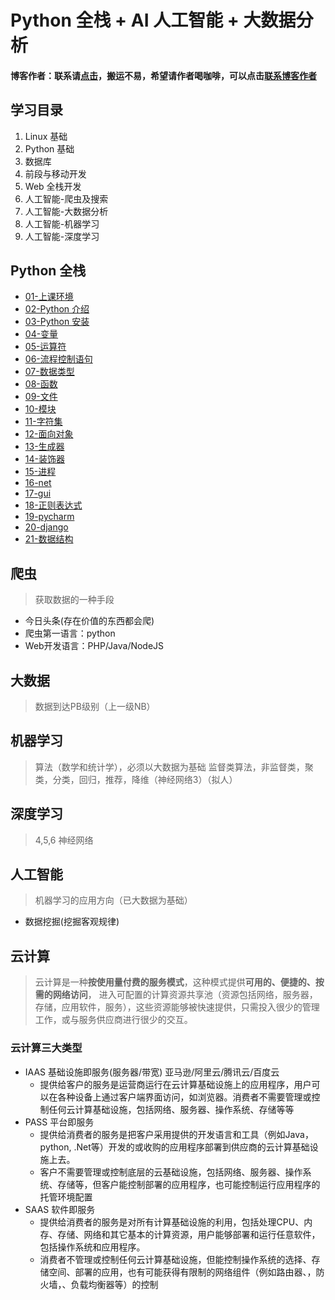 # Python 全栈 + AI 人工智能 + 大数据分析

#### 博客作者：联系请[点击](https://k8sadmin.info/lian-xi-zuo-zhe)，搬运不易，希望请作者喝咖啡，可以点击[联系博客作者](https://k8sadmin.info/lian-xi-zuo-zhe)

## 学习目录

1. Linux 基础
2. Python 基础
3. 数据库
4. 前段与移动开发
5. Web 全栈开发
6. 人工智能-爬虫及搜索
7. 人工智能-大数据分析
8. 人工智能-机器学习
9. 人工智能-深度学习

## Python 全栈

* [01-上课环境](01_study_env.md)
* [02-Python 介绍](02_introduction_python.md)
* [03-Python 安装](03_setup_python.md)
* [04-变量](04_variables.md)
* [05-运算符](05_operator.md)
* [06-流程控制语句](06_flow_control_statement.md)
* [07-数据类型](07_datatype.md)
* [08-函数](08_function.md)
* [09-文件](09_file/)
* [10-模块](https://github.com/hezhiqiang-book/PythonTutorials/tree/b50e7e0c9dc8fb4ea2264f85fcb278eda9b5404f/10_modules/README.md)
* [11-字符集](11_charset.md)
* [12-面向对象](12_oop.md)
* [13-生成器](13_generator.md)
* [14-装饰器](14_decorator.md)
* [15-进程](https://github.com/hezhiqiang-book/PythonTutorials/tree/b50e7e0c9dc8fb4ea2264f85fcb278eda9b5404f/15_process/README.md)
* [16-net](16_net.md)
* [17-gui](17_gui.md)
* [18-正则表达式](18_regular_expression.md)
* [19-pycharm](19_pycharm.md)
* [20-django](20_django.md)
* [21-数据结构](21_data_structure.md)

## 爬虫

> 获取数据的一种手段

* 今日头条\(存在价值的东西都会爬\)
* 爬虫第一语言：python
* Web开发语言：PHP/Java/NodeJS

## 大数据

> 数据到达PB级别（上一级NB）

## 机器学习

> 算法（数学和统计学），必须以大数据为基础 监督类算法，非监督类，聚类，分类，回归，推荐，降维（神经网络3）（拟人）

## 深度学习

> 4,5,6 神经网络

## 人工智能

> 机器学习的应用方向（已大数据为基础）

* 数据挖掘\(挖掘客观规律\)

## 云计算

> 云计算是一种**按使用量付费的服务模式**，这种模式提供**可用的、便捷的、按需的网络访问**， 进入可配置的计算资源共享池（资源包括网络，服务器，存储，应用软件，服务），这些资源能够被快速提供，只需投入很少的管理工作，或与服务供应商进行很少的交互。

### 云计算三大类型

* IAAS 基础设施即服务\(服务器/带宽\) 亚马逊/阿里云/腾讯云/百度云
  * 提供给客户的服务是运营商运行在云计算基础设施上的应用程序，用户可以在各种设备上通过客户端界面访问，如浏览器。消费者不需要管理或控制任何云计算基础设施，包括网络、服务器、操作系统、存储等等
* PASS 平台即服务
  * 提供给消费者的服务是把客户采用提供的开发语言和工具（例如Java，python, .Net等）开发的或收购的应用程序部署到供应商的云计算基础设施上去。
  * 客户不需要管理或控制底层的云基础设施，包括网络、服务器、操作系统、存储等，但客户能控制部署的应用程序，也可能控制运行应用程序的托管环境配置
* SAAS 软件即服务
  * 提供给消费者的服务是对所有计算基础设施的利用，包括处理CPU、内存、存储、网络和其它基本的计算资源，用户能够部署和运行任意软件，包括操作系统和应用程序。
  * 消费者不管理或控制任何云计算基础设施，但能控制操作系统的选择、存储空间、部署的应用，也有可能获得有限制的网络组件（例如路由器、，防火墙，、负载均衡器等）的控制


